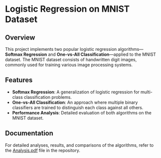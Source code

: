 # Logistic Regression on MNIST Dataset

## Overview

This project implements two popular logistic regression algorithms—**Softmax Regression** and **One-vs-All Classification**—applied to the MNIST dataset. The MNIST dataset consists of handwritten digit images, commonly used for training various image processing systems.

## Features

- **Softmax Regression**: A generalization of logistic regression for multi-class classification problems.
- **One-vs-All Classification**: An approach where multiple binary classifiers are trained to distinguish each class against all others.
- **Performance Analysis**: Detailed evaluation of both algorithms on the MNIST dataset.

## Documentation

For detailed analyses, results, and comparisons of the algorithms, refer to the [Analysis.pdf](Analysis.pdf) file in the repository.
